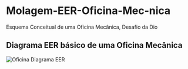 # Molagem-EER-Oficina-Mec-nica
Esquema Conceitual de uma Oficina Mecânica, Desafio da Dio

## Diagrama EER básico de uma Oficina Mecânica
![Oficina Diagrama EER](https://user-images.githubusercontent.com/99663486/190037226-0da8d698-81a9-4618-923c-2ff97279a3e7.png)
